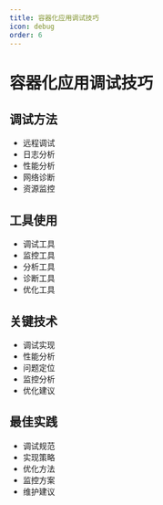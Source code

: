 ```yaml
---
title: 容器化应用调试技巧
icon: debug
order: 6
---
```


# 容器化应用调试技巧

## 调试方法
- 远程调试
- 日志分析
- 性能分析
- 网络诊断
- 资源监控

## 工具使用
- 调试工具
- 监控工具
- 分析工具
- 诊断工具
- 优化工具

## 关键技术
- 调试实现
- 性能分析
- 问题定位
- 监控分析
- 优化建议

## 最佳实践
- 调试规范
- 实现策略
- 优化方法
- 监控方案
- 维护建议
